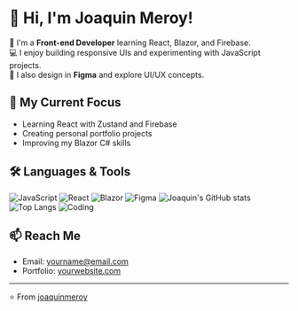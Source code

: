 # 👋 Hi, I'm Joaquin Meroy!

🌱 I'm a **Front-end Developer** learning React, Blazor, and Firebase.  
💻 I enjoy building responsive UIs and experimenting with JavaScript projects.  
🎨 I also design in **Figma** and explore UI/UX concepts.

## 🚀 My Current Focus
- Learning React with Zustand and Firebase
- Creating personal portfolio projects
- Improving my Blazor C# skills

## 🛠️ Languages & Tools
![JavaScript](https://img.shields.io/badge/-JavaScript-F7DF1E?logo=javascript&logoColor=000)
![React](https://img.shields.io/badge/-React-61DAFB?logo=react&logoColor=000)
![Blazor](https://img.shields.io/badge/-Blazor-512BD4?logo=blazor&logoColor=fff)
![Figma](https://img.shields.io/badge/-Figma-F24E1E?logo=figma&logoColor=fff)
![Joaquin's GitHub stats](https://github-readme-stats.vercel.app/api?username=joaquinmeroy&show_icons=true&theme=radical)
![Top Langs](https://github-readme-stats.vercel.app/api/top-langs/?username=joaquinmeroy&layout=compact)
![Coding](https://media.giphy.com/media/L8K62iTDkzGX6/giphy.gif)


## 📫 Reach Me
- Email: yourname@email.com  
- Portfolio: [yourwebsite.com](https://yourwebsite.com)

---
⭐️ From [joaquinmeroy](https://github.com/joaquinmeroy)
